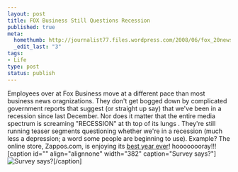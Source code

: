 ```yaml
--- 
layout: post
title: FOX Business Still Questions Recession
published: true
meta: 
  homethumb: http://journalist77.files.wordpress.com/2008/06/fox_20news_20logo.jpg
  _edit_last: "3"
tags: 
- Life
type: post
status: publish
---
```

Employees over at Fox Business move at a different pace than most business news oragnizations. They don't get bogged down by complicated government reports that suggest (or straight up say) that we've been in a recession since last December. Nor does it matter that the entire media spectrum is screaming "RECESSION" at th top of its lungs . They're still running teaser segments questioning whether we're in a recession (much less a depression; a word some people are beginning to use). Example? The online store, Zappos.com, is enjoying its [best year ever](http://www.foxnews.com/video2/video08.html?maven_referralObject=3354348&maven_referralPlaylistId=&sRevUrl=http://www.foxnews.com/yourworld/)! hoooooooray!!! [caption id="" align="alignnone" width="382" caption="Survey says?"]![Survey says?](http://www.newshounds.us/Cavuto%2012-23-08%3ARecession%3F.png)[/caption] 
